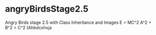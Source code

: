 # angryBirdsStage2.5
Angry Birds stage 2.5 with Class Inheritance and Images
E = MC^2
A^2 + B^2 = C^2
(Ahbdcxhxja